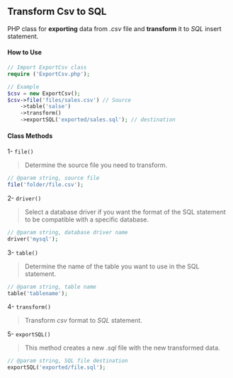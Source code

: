 ## Transform Csv to SQL
PHP class for __exporting__ data from _.csv_ file and __transform__ it to _SQL_ insert statement.

#### How to Use

``` php
// Import ExportCsv class
require ('ExportCsv.php');

// Example
$csv = new ExportCsv();
$csv->file('files/sales.csv') // Source
    ->table('salse')
    ->transform()
    ->exportSQL('exported/sales.sql'); // destination
```

#### Class Methods

1- ``` file() ``` <br/>
> Determine the source file you need to transform.
``` php
// @param string, source file
file('folder/file.csv');
```

2- ``` driver() ```
> Select a database driver if you want the format of the SQL statement to be compatible with a specific database.
``` php
// @param string, database driver name
driver('mysql');
```

3- ``` table() ```
> Determine the name of the table you want to use in the SQL statement.
``` php
// @param string, table name
table('tablename');
```

4- ``` transform() ```
> Transform _csv_ format to _SQL_ statement.

5- ``` exportSQL() ```
> This method creates a new _.sql_ file with the new transformed data.
``` php
// @param string, SQL file destination
exportSQL('exported/file.sql');
```
